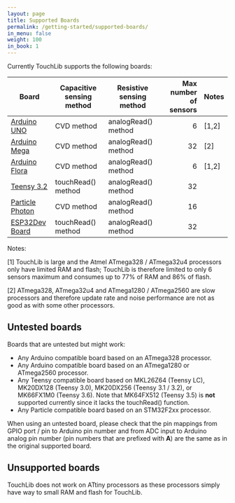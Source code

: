 ```yaml
---
layout: page
title: Supported Boards
permalink: /getting-started/supported-boards/
in_menu: false
weight: 100
in_book: 1
---
```


Currently TouchLib supports the following boards:

| Board | Capacitive sensing method | Resistive sensing method | Max number of sensors | Notes | 
|-----|-----|-----|-----:|-----|
| [Arduino UNO](https://store.arduino.cc/arduino-uno-rev3) | CVD method | analogRead() method | 6 | [1,2] |
| [Arduino Mega](https://www.arduino.cc/en/Main/ArduinoBoardMega2560) | CVD method | analogRead() method | 32 | [2] |
| [Arduino Flora](https://www.adafruit.com/product/659) | CVD method | analogRead() method | 6 | [1,2] |
| [Teensy 3.2](https://www.pjrc.com/teensy/teensy31.html) | touchRead() method | analogRead() method | 32 | |
| [Particle Photon](https://www.particle.io/products/hardware/photon-wifi-dev-kit) | CVD method | analogRead() method | 16 | |
| [ESP32Dev Board](https://github.com/espressif/arduino-esp32) | touchRead() method | analogRead() method | 32 | |

Notes:

[1] TouchLib is large and the Atmel ATmega328 / ATmega32u4 processors only have
limited RAM and flash; TouchLib is therefore limited to only 6 sensors maximum
and consumes up to 77% of RAM and 86% of flash.

[2] ATmega328, ATmega32u4 and ATmega1280 / ATmega2560 are slow processors and
therefore update rate and noise performance are not as good as with some other
processors.

## Untested boards
Boards that are untested but might work:
* Any Arduino compatible board based on an ATmega328 processor.
* Any Arduino compatible board based on an ATmega1280 or ATmega2560 processor.
* Any Teensy compatible board based on MKL26Z64 (Teensy LC), MK20DX128 (Teensy
  3.0), MK20DX256 (Teensy 3.1 / 3.2), or MK66FX1M0 (Teensy 3.6). Note that
  MK64FX512 (Teensy 3.5) is __not__ supported currently since it lacks the
  touchRead() function.
* Any Particle compatible board based on an STM32F2xx processor.

When using an untested board, please check that the pin mappings from GPIO port
/ pin to Arduino pin number and from ADC input to Arduino analog pin number
(pin numbers that are prefixed with __A__) are the same as in the original
supported board.

## Unsupported boards
TouchLib does not work on ATtiny processors as these processors
simply have way to small RAM and flash for TouchLib.

